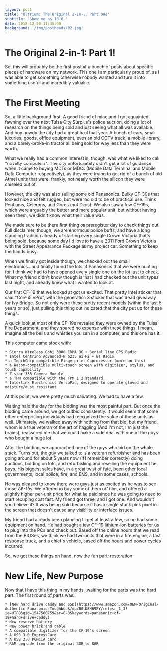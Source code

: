 ```yaml
---
layout: post
title: "Ultrium: The Original 2-In-1, Part One"
subtitle: "Show me as 10-8."
date: 2018-12-20 11:45:00
background: '/img/postheads/02.jpg'
---
```


# The Original 2-in-1: Part 1!

So, this will probably be the first post of a bunch of posts about specific pieces of hardware on my network. This one I am particularly proud of, as I was able to get something otherwise nobody wanted and turn it into something useful and incredibly valuable.

# The First Meeting

So, a little background first. A good friend of mine and I got aquainted fawning over the next Tulsa City Surplus's police auction, doing a lot of research on the things being sold and just seeing what all was available. And boy howdy the city had a great haul that year. A bunch of cars, small luxuries, goods, office equipment, even an old CCTV truck, a mobile library, and a barely-broke-in tractor all being sold for way less than they were worth.

What we really had a common interest in, though, was what we liked to call "novelty computers". The city unfortunately didn't get a lot of guidance when it came to buying MDTs or MDCs (Mobile Data Terminal and Mobile Data Computer respectively), as they were trying to get rid of a bunch of old Atmel units that were, frankly, not nearly worth the silicon they were chiseled out of.

However, the city was also selling some old Panasonics. Bulky CF-30s that looked nice and felt rugged, but were too old to be of practical use. Think Pentiums, Celerons, and Cores (not Duos). We also saw a few CF-19s, which were arguably the better and more popular unit, but without having seen them, we didn't know what their value was.

We made sure to be there first thing on preregister day to check things out. Full disclaimer, though, we are enormous police buffs, and have a long standing tradition already of starting every single Crown Victoria that's being sold, because some day I'd love to have a 2011 Ford Crown Victoria with the Street Appearance Package as my project car. Something to keep the hands busy.

When we finally got inside though, we checked out the small electronics...and finally found the lots of Panasonics that we were hunting for. I think we had to have opened every single one on the lot just to check. What my friend didn't know though is that I had checked out the unit types last night, and already knew what I wanted to look at.

Our first CF-19 that we looked at got us excited. That pretty Intel sticker that said "Core i5 vPro", with the generation 3 sticker that was dead giveaway for Ivy Bridge. So not only were these pretty recent models (within the last 5 years or so), just pulling this thing out indicated that the city put up for these things.

A quick look at most of the CF-19s revealed they were owned by the Tulsa Fire Department, and they spared no expense with these things. I mean, imagine all the bells and whistles you can in a computer, and this one has it.

This computer came stock with:

	* Sierra Wireless Gobi 3000 CDMA 3G + Serial line GPS Radio
	* Intel Centrino Advanced-N 6235 Wi-Fi + BT Radio
	* a TouchChip compatible Fingerprint Coprocessor (more on this)
	* a Wacom-compatible multi-touch screen with digitizer, stylus, and touch capability
	* Z-star 338 Camera Module
	* a TPM compatible with the TPM 1.2 standard
	* Interlink Electronics VersaPad, designed to operate gloved and moisture/dust resistant
	
At this point, we were pretty much salivating. We had to have a few.

Waiting hald the day for the bidding was the most painful part. But once the bidding came around, we got outbid consistently. It would seem that some other enterprising individuals had recognized the value of these units as well. Ultimately, we walked away with nothing from that bid, but my friend, whom is a true veteran of the art of haggling (And I'm not, I'm just the brains), reassured me that we could make a side deal with one of the guys who bought a huge lot.

After the bidding, we approached one of the guys who bid on the whole stack. Turns out, the guy we talked to is a veteran refurbisher and has been going around for about 5 years now (if I remember correctly) doing auctions, bidding on lots, and refurbishing and reselling the equipment he buys. His biggest sales have, in a great twist of fate, been other local governments, local police, fire, and EMS, and in some cases, schools. 

He was pleased to know there were guys just as excited as he was to see those CF-19s. We offered to buy some of them off him, and offered a slightly higher per-unit price for what he paid since he was going to need to start recuping cost fast. My friend got three, and I got one. And wouldn't you believe it? It was being sold because it has a single stuck pink pixel in the screen that doesn't cause any visibility or interface issues.

My friend had already been planning to get at least a few, so he had some equipment on hand. He had bought a few CF-19 lithium-ion batteries for us to plug into the PCs and check out. Based off the online hours that we read from the BIOSes, we think we had two units that were in a fire engine, a fast response truck, and a chief's vehicle, based off the hours and power cycles incurred.

So, we got these things on hand, now the fun part: restoration.

# New Life, New Purpose

Now that I have this thing in my hands...waiting for the parts was the hard part. The first round of parts was:

	* [New hard drive caddy and SSD](https://www.amazon.com/OEM-Original-Authentic-Panasonic-Toughbook/dp/B01K8H69PY/ref=sr_1_3?ie=UTF8&qid=1547580759&sr=8-3&keywords=panasonic+cf-19+hard+drive+caddy)
	* New reserve battery
	* New power brick and cable
	* A compatible digitizer for the CF-19's screen
	* A USB 3.0 ExpressCard
	* A USB 2.0 PCMCIA card
	* RAM upgrade from the original 4GB to 8GB



